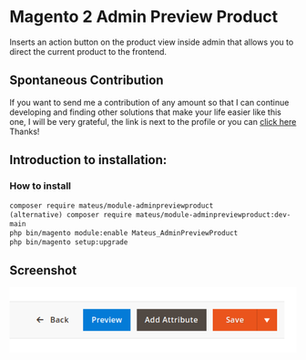 # Magento 2 Admin Preview Product
Inserts an action button on the product view inside admin that allows you to direct the current product to the frontend. 

## Spontaneous Contribution
If you want to send me a contribution of any amount so that I can continue developing and finding other solutions that make your life easier like this one, I will be very grateful, the link is next to the profile or you can <a href="https://nubank.com.br/pagar/1bxwx1/WUDIrRFuUs" target="_blank">click here</a> Thanks!

## Introduction to installation:

### How to install

```
composer require mateus/module-adminpreviewproduct
(alternative) composer require mateus/module-adminpreviewproduct:dev-main
php bin/magento module:enable Mateus_AdminPreviewProduct
php bin/magento setup:upgrade
```

## Screenshot
![ScreenShot](https://github.com/mateussantin/AdminPreviewProduct/blob/main/screenshot/preview.png)